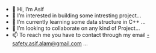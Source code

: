 - 👋 Hi, I’m Asif 
- 👀 I’m interested in building some intresting project...
- 🌱 I’m currently learning some data structure in C++ ...
- 💞️ I’m looking to collaborate on any kind of Project...
- 📫 To reach me you have to contact through my email -safety.asif.alam@gmail.com ...

